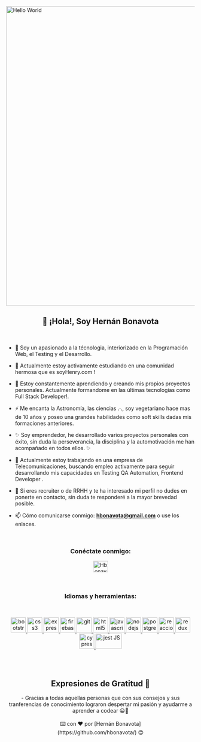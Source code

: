 <img src = "https://blog.froont.com/content/images/2014/12/01-Tab_keys-1.gif" width = "800" alt ="Hello World" align = "center"/> 
    
</p>
 <h2 align= "center"> 👋 ¡Hola!, Soy Hernán Bonavota </h2>
</br>

- 🌱 Soy un apasionado a la técnologia, interiorizado en la Programación Web, el Testing y el Desarrollo.

- 👯 Actualmente estoy activamente estudiando en una comunidad hermosa que es soyHenry.com !

- 🔭 Estoy constantemente aprendiendo y creando mis propios proyectos personales. Actualmente formandome en las últimas tecnologías como Full Stack Developer!.

- ⚡ Me encanta la Astronomía, las ciencias .·., soy vegetariano hace mas de 10 años y poseo una grandes habilidades como soft skills dadas mis formaciones anteriores.

- ✨ Soy emprendedor, he desarrollado varios proyectos personales con éxito, sin duda la perseverancia, la disciplina y la automotivación me han acompañado en todos ellos. ✨

- 🔭 Actualmente estoy trabajando en una empresa de Telecomunicaciones, buscando empleo activamente para seguir desarrollando mis capacidades en Testing QA Automation, Frontend Developer .   

- 💬 Si eres recruiter o de RRHH y te ha interesado mi perfil no dudes en ponerte en contacto, sin duda te responderé a la mayor brevedad posible.

- 📫 Cómo comunicarse conmigo: **hbonavota@gmail.com** o use los enlaces.  
<br>
<h3 align = "center"> Conéctate conmigo: </h3>
<div align = "center">
    <p align = "center">
        <a href="https://www.linkedin.com/in/bonavota/" target="_blank"> <img align = "center" src = "https://cdn.icon-icons.com/icons2/285/PNG/256/social_linkedin_box_blue_256_30641.png" alt ="Hbonavota" height ="30" width =" 40 "/> </a>
    </p>
<div>
<br>
<h3 align = "center"> Idiomas y herramientas: </h3>
</br>
<p align = "center"> 
    <a href="https://getbootstrap.com" target="_blank"> <img src = "https://upload.wikimedia.org/wikipedia/commons/thumb/b/b2/Bootstrap_logo.svg/1200px-Bootstrap_logo.svg.png" alt =" bootstrap "width =" 40 "height =" 40 "/> 
    </a> 
    <a href =" https://www.w3schools.com/css/ "target ="_blank "> <img src = "https://devicons.github.io/devicon/devicon.git/icons/css3/css3-original-wordmark.svg" alt ="css3" width =" 40 "height =" 40 "/> 
    </a> 
    <a href="https://expressjs.com" target="_blank"> <img src ="https://miro.medium.com/max/456/1*Jr3NFSKTfQWRUyjblBSKeg.png" alt="express "width =" 40 "height =" 40 "/> 
    </a> 
    <a href = "https://firebase.google.com/" target ="_blank"> <img src="https://www.vectorlogo.zone/logos/firebase/firebase-icon.svg" alt = "firebase "width =" 40 "height =" 40 "/> 
    </a> 
    <a href="https://git-scm.com/" target="_blank"> <img src ="https://git-scm.com/images/logos/logomark-orange@2x.png"alt =" git "width =" 40 "height =" 40 "/> </a> <a href =" https: // www.w3.org/html/ "target ="_blank "> <img src ="https://devicons.github.io/devicon/devicon.git/icons/html5/html5-original-wordmark.svg" alt =" html5 "width =" 40 "height =" 40 "/> 
    </a> 
    <a href =" https://developer.mozilla.org/en-US/docs/Web/JavaScript "target="_ blank"> <img src ="https://devicons.github.io/devicon/devicon.git/icons/javascript/javascript-original.svg" alt = "javascript" width = "40" height = "40" /> 
    </a> 
    <a href="https://nodejs.org" target="_blank"> <img src = "https://upload.wikimedia.org/wikipedia/commons/d/d9/Node.js_logo.svg" alt =" nodejs "width =" 40 "height =" 40 "/> </a> <a href="https://www.postgresql.org" target="_blank"> <img src = "https://devicons.github.io/devicon/devicon.git/icons/postgresql/postgresql-original-wordmark.svg" alt = "postgresql" width = "40" height = "40" /> 
    </a> 
    <a href="https://reactjs.org/" target="_blank"> <img src = "https://devicons.github.io/devicon/devicon.git/icons/react/react-original-wordmark.svg" alt =" reaccionar "width =" 40 "height =" 40 "/> 
    </a> 
    <a href = "https://redux.js.org" target = "_ blank"> <img src = "https://devicons.github.io/devicon/devicon.git/icons/redux/redux-original.svg" alt = "redux" width = "40" height = "40" /> </a> 
    <a href = "https://www.cypress.io/" target = "_ blank"> <img src = "https://res-3.cloudinary.com/crunchbase-production/image/upload/c_lpad,h_256,w_256,f_auto,q_auto:eco/q1cwqhahz7jbtfzalznd" alt = "cypress.io" width = "40" height = "40" /> 
    </a> 
    <a href = "https://jestjs.io/" target = "_ blank"> <img src = "https://symbols-electrical.getvecta.com/stencil_85/19_jest.54571e35bb.svg" alt = "jest JS" width = "70" height = "40" /> 
    </a> 
    
</p>
</br>
</br>

## Expresiones de Gratitud 🎁

<p aling ="center">
- Gracias a todas aquellas personas que con sus consejos y sus tranferencias de conocimiento lograron despertar mi pasión y ayudarme a aprender a codear 😀💪  
  <br>
  </br>
⌨️ con ❤️ por [Hernán Bonavota]
</br>
(https://github.com/hbonavota/) 😊
</p>


